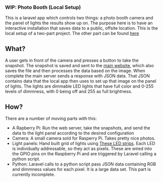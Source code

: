 ### WIP: Photo Booth (Local Setup)
This is a laravel app which controls two things: a photo booth camera and the panel of lights the results show up on. The purpose here is to have an interactive installation that saves data to a public, offsite location. This is the local setup of a two-part project. The other part can be found [here](https://github.com/bobbyleftovers/fen-qtt)

## What?
A user gets in front of the camera and presses a button to take the snapshot. The snapshot is saved and sent to the [main website](https://github.com/bobbyleftovers/fen-qtt), which also saves the file and then processes the data based on the image. When complete the main server sends a response with JSON data. That JSON contains data that the local app then uses to set up that image on the panel of lights. The lights are dimmable LED lights that have full color and 0-255 levels of dimmness, with 0 being off and 255 as full brightness.

## How?
There are a number of moving parts with this:
- A Rapberry Pi: Run the web server, take the snapshots, and send the data to the light panel according to the desired configuration
- Camera: A small camera sold for Rasperry Pi. Takes pretty nice photos.
- Light panels: Hand built grid of lights using [These LED strips](https://smile.amazon.com/jiachenled-flexible-Daylight-Non-waterproof-celebration/dp/B071JNJMS3?pf_rd_p=9dce798c-bef4-4763-ad3c-c17e34738b8b&pd_rd_wg=CqLyz&pf_rd_r=139W811F1DQS15DDKC7W&ref_=pd_gw_bia_d0&pd_rd_w=MC218&pd_rd_r=b9ba1433-45a4-41a4-9c15-e496fda95192). Each LED is individually addressable, so they act as pixels. These are wired into the GPIO pins on the Raspberry Pi and are triggered by Laravel calling a python script.
- Python: Laravel calls to a python script pass JSON data containing RGB and dimmness values for each pixel. It is a large data set. This part is currently incomplete.

